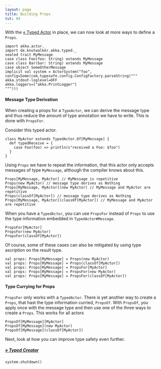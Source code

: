 ```yaml
---
layout: page
title: Building Props
tut: 04
---
```


With the [&laquo; Typed Actor](typed-actor.html) in place, we can now look at more ways to define a `Props`. 

```tut:invisible
import akka.actor._
import de.knutwalker.akka.typed._
sealed trait MyMessage
case class Foo(foo: String) extends MyMessage
case class Bar(bar: String) extends MyMessage
case object SomeOtherMessage
implicit val system = ActorSystem("foo", config=Some(com.typesafe.config.ConfigFactory.parseString("""
akka.stdout-loglevel=OFF
akka.loggers=["akka.PrintLogger"]
""")))
```

#### Message Type Derivation

When creating a props for a `TypeActor`, we can derive the message type and thus reduce the amount of type annotation we have to write.
This is done with `PropsFor`.

Consider this typed actor.

```tut:silent
class MyActor extends TypedActor.Of[MyMessage] {
  def typedReceive = {
    case Foo(foo) => println(s"received a Foo: $foo")
  }
}
```

Using `Props` we have to repeat the information, that this actor only accepts messages of type `MyMessage`, although the compiler knows about this.

```tut
Props[MyMessage, MyActor] // MyMessage is repetitive
Props(new MyActor) // message type derives as Nothing
Props[MyMessage, MyActor](new MyActor) // MyMessage and MyActor are repetitive
Props(classOf[MyActor]) // message type derives as Nothing
Props[MyMessage, MyActor](classOf[MyActor]) // MyMessage and MyActor are repetitive
```

When you have a `TypedActor`, you can use `PropsFor` instead of `Props` to use the type information embedded in `TypedActor#Message`.

```tut
PropsFor[MyActor]
PropsFor(new MyActor)
PropsFor(classOf[MyActor])
```

Of course, some of these cases can also be mitigated by using type ascription on the result type.

```tut
val props: Props[MyMessage] = Props(new MyActor)
val props: Props[MyMessage] = Props(classOf[MyActor])
val props: Props[MyMessage] = PropsFor[MyActor]
val props: Props[MyMessage] = PropsFor(new MyActor)
val props: Props[MyMessage] = PropsFor(classOf[MyActor])
```

#### Type Currying for Props

`PropsFor` only works with a `TypedActor`. There is yet another way to create a `Props`, that hast the type information curried, `PropsOf`.
With `PropsOf`, you apply once with the message type and then use one of the three ways to create a `Props`. This works for all actors

```tut
PropsOf[MyMessage][MyActor]
PropsOf[MyMessage](new MyActor)
PropsOf[MyMessage](classOf[MyActor])
```

Next, look at how you can improve type safety even further.

##### [&raquo; Typed Creator](creator.html)

```tut:invisible
system.shutdown()
```
